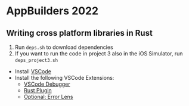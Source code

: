 # AppBuilders 2022

## Writing cross platform libraries in Rust

1. Run `deps.sh` to download dependencies
2. If you want to run the code in project 3 also in the iOS Simulator, run `deps_project3.sh`

- Install [VSCode](https://code.visualstudio.com)
- Install the following VSCode Extensions:
    - [VSCode Debugger](https://marketplace.visualstudio.com/items?itemName=vadimcn.vscode-lldb)
    - [Rust Plugin](https://marketplace.visualstudio.com/items?itemName=rust-lang.rust)
    - [Optional: Error Lens](https://marketplace.visualstudio.com/items?itemName=usernamehw.errorlens)
